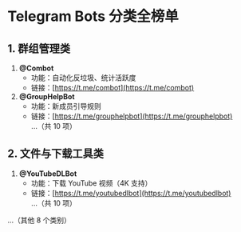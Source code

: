 # Telegram Bots 分类全榜单

## 1. 群组管理类
1. **@Combot**  
   - 功能：自动化反垃圾、统计活跃度  
   - 链接：[https://t.me/combot](https://t.me/combot)
2. **@GroupHelpBot**  
   - 功能：新成员引导规则  
   - 链接：[https://t.me/grouphelpbot](https://t.me/grouphelpbot)  
...（共 10 项）

## 2. 文件与下载工具类
1. **@YouTubeDLBot**  
   - 功能：下载 YouTube 视频（4K 支持）  
   - 链接：[https://t.me/youtubedlbot](https://t.me/youtubedlbot)  
...（共 10 项）

...（其他 8 个类别）
